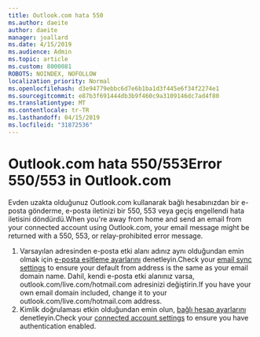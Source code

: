 ```yaml
---
title: Outlook.com hata 550
ms.author: daeite
author: daeite
manager: joallard
ms.date: 4/15/2019
ms.audience: Admin
ms.topic: article
ms.custom: 8000081
ROBOTS: NOINDEX, NOFOLLOW
localization_priority: Normal
ms.openlocfilehash: d3e94779ebbc6d7e6b1ba1d3f445e6f34f2274e1
ms.sourcegitcommit: e87b3f691444db3b9f460c9a3109146dc7ad4f80
ms.translationtype: MT
ms.contentlocale: tr-TR
ms.lasthandoff: 04/15/2019
ms.locfileid: "31872536"
---
```

# <a name="error-550553-in-outlookcom"></a><span data-ttu-id="54728-102">Outlook.com hata 550/553</span><span class="sxs-lookup"><span data-stu-id="54728-102">Error 550/553 in Outlook.com</span></span>

<span data-ttu-id="54728-103">Evden uzakta olduğunuz Outlook.com kullanarak bağlı hesabınızdan bir e-posta gönderme, e-posta iletinizi bir 550, 553 veya geçiş engellendi hata iletisini döndürdü.</span><span class="sxs-lookup"><span data-stu-id="54728-103">When you're away from home and send an email from your connected account using Outlook.com, your email message might be returned with a 550, 553, or relay-prohibited error message.</span></span>
1. <span data-ttu-id="54728-104">Varsayılan adresinden e-posta etki alanı adınız aynı olduğundan emin olmak için [e-posta eşitleme ayarlarını](https://go.microsoft.com/fwlink/?linkid=2031283) denetleyin.</span><span class="sxs-lookup"><span data-stu-id="54728-104">Check your [email sync settings](https://go.microsoft.com/fwlink/?linkid=2031283) to ensure your default from address is the same as your email domain name.</span></span> <span data-ttu-id="54728-105">Dahil, kendi e-posta etki alanınız varsa, outlook.com/live.com/hotmail.com adresinizi değiştirin.</span><span class="sxs-lookup"><span data-stu-id="54728-105">If you have your own email domain included, change it to your outlook.com/live.com/hotmail.com address.</span></span>
2. <span data-ttu-id="54728-106">Kimlik doğrulaması etkin olduğundan emin olun, [bağlı hesap ayarlarını](https://go.microsoft.com/fwlink/?linkid=875264&clcid=0x409) denetleyin.</span><span class="sxs-lookup"><span data-stu-id="54728-106">Check your [connected account settings](https://go.microsoft.com/fwlink/?linkid=875264&clcid=0x409) to ensure you have authentication enabled.</span></span>